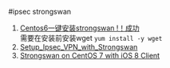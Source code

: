 #ipsec strongswan

1. [Centos6一键安装strongswan !！成功 ](http://quericy.me/blog/699)   
  需要在安装前安装wget `yum install -y wget`
1. [Setup_Ipsec_VPN_with_Strongswan](https://zh.opensuse.org/index.php?title=SDB:Setup_Ipsec_VPN_with_Strongswan&variant=zh#.E4.BB.80.E4.B9.88.E6.98.AF_IPsec.EF.BC.9F)
1. [Strongswan on CentOS 7 with iOS 8 Client](http://members.shaw.ca/bertan/)

